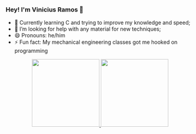 ### Hey! I'm Vinicius Ramos 👋

- 🔭 Currently learning C and trying to improve my knowledge and speed;
- 🤔 I’m looking for help with any material for new techniques;
- 😄 Pronouns: he/him
- ⚡ Fun fact: My mechanical engineering classes got me hooked on programming

<div align="center">
  <a href="https://github.com/VRammos">
  <img height="180em" src="https://github-readme-stats.vercel.app/api?username=VRammos&show_icons=true&theme=reddark&include_all_commits=true&count_private=true"/>
  <img height="180em" src="https://github-readme-stats.vercel.app/api/top-langs/?username=Vrammos&layout=compact&langs_count=7&theme=reddark"/>
</div>
